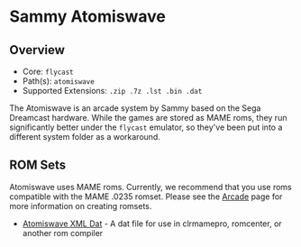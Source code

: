 # Sammy Atomiswave

## Overview

- Core: `flycast`
- Path(s): `atomiswave`
- Supported Extensions: `.zip .7z .lst .bin .dat`

The Atomiswave is an arcade system by Sammy based on the Sega Dreamcast hardware. While the games are stored as MAME roms, they run significantly better under the `flycast` emulator, so they've been put into a different system folder as a workaround.

## ROM Sets

Atomiswave uses MAME roms. Currently, we recommend that you use roms compatible with the MAME .0235 romset. Please see the [Arcade](Arcade) page for more information on creating romsets.

- [Atomiswave XML Dat](resources/dats/atomiswave.xml) - A dat file for use in clrmamepro, romcenter, or another rom compiler
